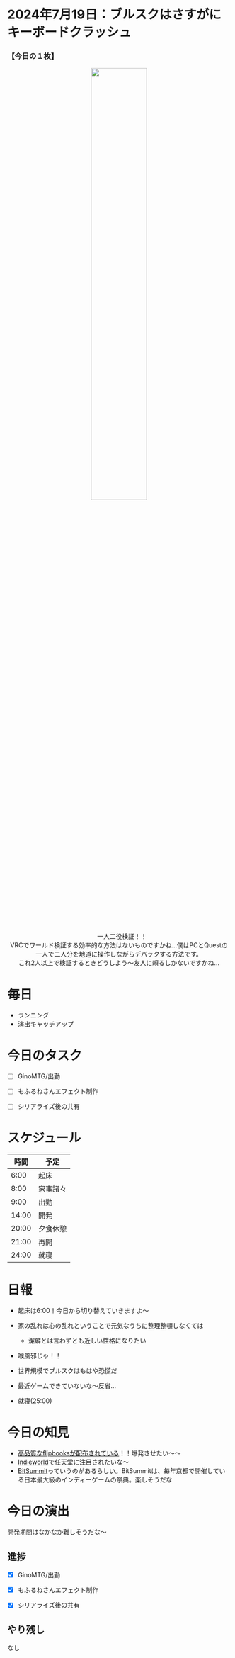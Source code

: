 # 2024年7月19日：ブルスクはさすがにキーボードクラッシュ

### 【今日の１枚】<br>
<p align="center">
  <img src="https://github.com/user-attachments/assets/d651063e-4900-4faa-a591-f6e3a88b7f52" width = 50%><br>
 　一人二役検証！！<br>
  VRCでワールド検証する効率的な方法はないものですかね…僕はPCとQuestの一人で二人分を地道に操作しながらデバックする方法です。<br>
  これ2人以上で検証するときどうしよう～友人に頼るしかないですかね…
</p>

# 毎日
- ランニング
- 演出キャッチアップ

# 今日のタスク
- [ ] GinoMTG/出勤
- [ ] もふるねさんエフェクト制作
- [ ] シリアライズ後の共有


# スケジュール
| 時間 |  予定 |
|----|----|
|6:00|起床|
|8:00|家事諸々|
|9:00|出勤|
|14:00|開発|
|20:00|夕食休憩|
|21:00|再開|
|24:00|就寝|


# 日報
- 起床は6:00！今日から切り替えていきますよ～
- 家の乱れは心の乱れということで元気なうちに整理整頓しなくては
    - 潔癖とは言わずとも近しい性格になりたい
 
- 喉風邪じゃ！！

- 世界規模でブルスクはもはや恐慌だ
- 最近ゲームできていないな～反省…

- 就寝(25:00)

# 今日の知見
- [高品質なflipbooksが配布されている](https://unity.com/ja/blog/engine-platform/free-vfx-image-sequences-flipbooks)！！爆発させたい～～
- [Indieworld](https://www.nintendo.com/jp/software/feature/indieworld/index.html)で任天堂に注目されたいな～
- [BitSummit](https://bitsummit.org/)っていうのがあるらしい。BitSummitは、毎年京都で開催している日本最大級のインディーゲームの祭典。楽しそうだな
# 今日の演出
開発期間はなかなか難しそうだな～
## 進捗
- [x] GinoMTG/出勤
- [x] もふるねさんエフェクト制作
- [x] シリアライズ後の共有


## やり残し
なし
